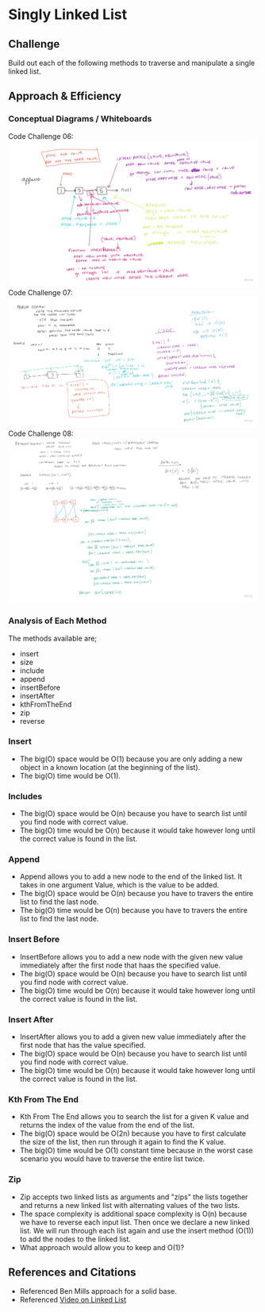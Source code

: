 # Singly Linked List


## Challenge
Build out each of the following methods to traverse and manipulate a single linked list.

## Approach & Efficiency

### Conceptual Diagrams / Whiteboards
Code Challenge 06: ![Code Challenge 06 Diagram](./lib/images/Java_CodeChallenge06.jpg)
Code Challenge 07: ![Code Challenge 07 Diagram](./lib/images/Java_CodeChallenge07.jpg)
Code Challenge 08: ![Code Challenge 08 Diagram](./lib/images/Java_CodeChallenge08.jpg)

### Analysis of Each Method
The methods available are;
- insert
- size
- include
- append
- insertBefore
- insertAfter
- kthFromTheEnd
- zip
- reverse

### Insert
- The big(O) space would be O(1) because you are only adding a new object in a known location (at the beginning of the list). 
- The big(O) time would be O(1). 
### Includes
- The big(O) space would be O(n) because you have to search list until you find node with correct value.
- The big(O) time would be O(n) because it would take however long until the correct value is found in the list.

### Append
- Append allows you to add a new node to the end of the linked list. It takes in one argument Value, which is the value to be added.
- The big(O) space would be O(n) because you have to travers the entire list to find the last node.
- The big(O) time would be O(n) because you have to travers the entire list to find the last node.

### Insert Before
- InsertBefore allows you to add a new node with the given new value immediately after the first node that haas the specified value.
- The big(O) space would be O(n) because you have to search list until you find node with correct value.
- The big(O) time would be O(n) because it would take however long until the correct value is found in the list.

### Insert After
- InsertAfter allows you to add a given new value immediately after the first node that has the value specified.
- The big(O) space would be O(n) because you have to search list until you find node with correct value.
- The big(O) time would be O(n) because it would take however long until the correct value is found in the list.

### Kth From The End
- Kth From The End allows you to search the list for a given K value and returns the index of the value from the end of the list.
- The big(O) space would be O(2n) because you have to first calculate the size of the list, then run through it again to find the K value.
- The big(O) time would be O(1) constant time because in the worst case scenario you would have to traverse the entire list twice. 

### Zip
- Zip accepts two linked lists as arguments and "zips" the lists together and returns a new linked list with alternating values of the two lists.
- The space complexity is additional space complexity is O(n) because we have to reverse each input list. Then once we declare a new linked list. 
We will run through each list again and use the insert method (O(1)) to add the nodes to the linked list.
- What approach would allow you to keep and O(1)?

## References and Citations
- Referenced Ben Mills approach for a solid base.
- Referenced [Video on Linked List](https://www.youtube.com/watch?v=SMIq13-FZSE&ab_channel=Telusko)
